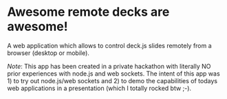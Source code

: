 Awesome remote decks are awesome!
=================================

A web application which allows to control deck.js slides remotely from a browser (desktop or mobile).

*Note*: This app has been created in a private hackathon with literally NO prior experiences with node.js and web sockets.
The intent of this app was 1) to try out node.js/web sockets and 2) to demo the capabilities of todays web applications in a presentation (which I totally rocked btw ;-).


